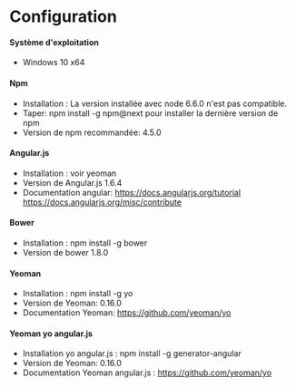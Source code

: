 # Configuration

#### Système d'exploitation 
- Windows 10 x64 

#### Npm 
- Installation : La version installée avec node 6.6.0 n'est pas compatible. 
- Taper: npm install -g npm@next pour installer la dernière version de npm
- Version de npm recommandée: 4.5.0

#### Angular.js
- Installation :  voir yeoman
- Version de Angular.js 1.6.4
- Documentation angular: https://docs.angularjs.org/tutorial https://docs.angularjs.org/misc/contribute

#### Bower
- Installation : npm install -g bower
- Version de bower 1.8.0

#### Yeoman 
- Installation : npm install -g yo
- Version de Yeoman: 0.16.0 
- Documentation  Yeoman: https://github.com/yeoman/yo

#### Yeoman  yo angular.js
- Installation yo angular.js  : npm install -g generator-angular
- Version de Yeoman: 0.16.0 
- Documentation  Yeoman angular.js : https://github.com/yeoman/yo

